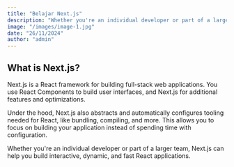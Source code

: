 ```yaml
---
title: "Belajar Next.js"
description: "Whether you're an individual developer or part of a larger team, Next.js can help you build interactive, dynamic, and fast React applications."
image: "/images/image-1.jpg"
date: "26/11/2024"
author: "admin"
---
```


## What is Next.js?

Next.js is a React framework for building full-stack web applications. You use React Components to build user interfaces, and Next.js for additional features and optimizations.

Under the hood, Next.js also abstracts and automatically configures tooling needed for React, like bundling, compiling, and more. This allows you to focus on building your application instead of spending time with configuration.

Whether you're an individual developer or part of a larger team, Next.js can help you build interactive, dynamic, and fast React applications.
